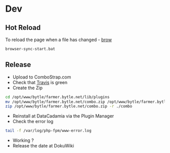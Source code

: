 # Dev


## Hot Reload

To reload the page when a file has changed - [brow](./browser-sync-start.bat)

```bash
browser-sync-start.bat
```


## Release

  * Upload to ComboStrap.com
  * Check that [Travis](https://travis-ci.org/github/gerardnico/dokuwiki-plugin-webcomponent/branches) is green
  * Create the Zip
```bash
cd /opt/www/bytle/farmer.bytle.net/lib/plugins
mv /opt/www/bytle/farmer.bytle.net/combo.zip /opt/www/bytle/farmer.bytle.net/combo-date.zip
zip /opt/www/bytle/farmer.bytle.net/combo.zip -r ./combo
```
  * Reinstall at DataCadamia via the Plugin Manager
  * Check the error log
```bash
tail -f /var/log/php-fpm/www-error.log
```
  * Working ?
  * Release the date at DokuWiki

